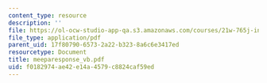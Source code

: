 ```yaml
---
content_type: resource
description: ''
file: https://ol-ocw-studio-app-qa.s3.amazonaws.com/courses/21w-765j-interactive-and-non-linear-narrative-theory-and-practice-spring-2004/f0182974ae42e14a4579c8824caf59ed_meeparesponse_vb.pdf
file_type: application/pdf
parent_uid: 17f80790-6573-2a22-b323-8a6c6e3417ed
resourcetype: Document
title: meeparesponse_vb.pdf
uid: f0182974-ae42-e14a-4579-c8824caf59ed
---
```


